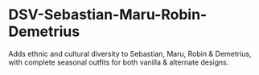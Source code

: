 # DSV-Sebastian-Maru-Robin-Demetrius
 Adds ethnic and cultural diversity to Sebastian, Maru, Robin & Demetrius, with complete seasonal outfits for both vanilla & alternate designs.
